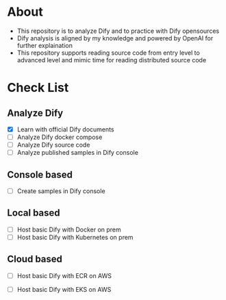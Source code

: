 # About
- This repository is to analyze Dify and to practice with Dify opensources
- Dify analysis is aligned by my knowledge and powered by OpenAI for further explaination
- This repository supports reading source code from entry level to advanced level and mimic time for reading distributed source code
  
# Check List
## Analyze Dify
- [x] Learn with official Dify documents
- [ ] Analyze Dify docker compose
- [ ] Analyze Dify source code
- [ ] Analyze published samples in Dify console
## Console based
- [ ] Create samples in Dify console
## Local based
- [ ] Host basic Dify with Docker on prem
- [ ] Host basic Dify with Kubernetes on prem
## Cloud based
- [ ] Host basic Dify with ECR on AWS
- [ ] Host basic Dify with EKS on AWS

